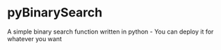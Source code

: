 pyBinarySearch
==============

A simple binary search function written in python - You can deploy it for whatever you want
